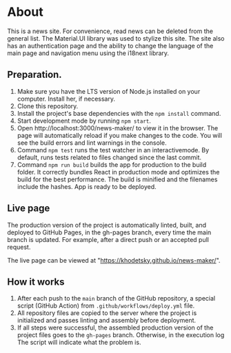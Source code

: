 # About

This is a news site. For convenience, read news can be deleted from the general list. The Material.UI library was used to stylize this site. The site also has an authentication page and the ability to change the language of the main page and navigation menu using the i18next library.

## Preparation.

1. Make sure you have the LTS version of Node.js installed on your computer.
   Install her, if necessary.
2. Clone this repository.
3. Install the project's base dependencies with the `npm install` command.
4. Start development mode by running `npm start`.
5. Open http://localhost:3000/news-maker/ to view it in the browser. The page
   will automatically reload if you make changes to the code. You will see the
   build errors and lint warnings in the console.
6. Command `npm test` runs the test watcher in an interactivemode. By default,
   runs tests related to files changed since the last commit.
7. Command `npm run build` builds the app for production to the build folder. It
   correctly bundles React in production mode and optimizes the build for the
   best performance. The build is minified and the filenames include the hashes.
   App is ready to be deployed.

## Live page

The production version of the project is automatically linted, built, and
deployed to GitHub Pages, in the gh-pages branch, every time the main branch is
updated. For example, after a direct push or an accepted pull request.

The live page can be viewed at "https://khodetsky.github.io/news-maker/".

## How it works

1. After each push to the `main` branch of the GitHub repository, a special
   script (GitHub Action) from `.github/workflows/deploy.yml` file.
2. All repository files are copied to the server where the project is
   initialized and passes linting and assembly before deployment.
3. If all steps were successful, the assembled production version of the project
   files goes to the `gh-pages` branch. Otherwise, in the execution log The
   script will indicate what the problem is.
